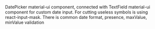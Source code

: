 **<DatePicker>**

DatePicker material-ui component, connected with TextField material-ui component for custom date input.
For cutting useless symbols is using react-input-mask.
There is common date format, presence, maxValue, minValue validation
